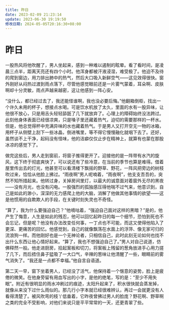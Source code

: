 ```yaml
---
title: 昨日
date: 2023-02-09 21:23:14
update: 2023-06-30 19:19:50
修改日期: 2024-05-05T20:16:30+08:00
---
```


# 昨日

一股热风将他吹醒了，男人坐起来，感到一种难以遏制的眩晕。看了看时间，是凌晨三点半，距离天亮还有四个小时。他浑身都被汗液浸湿，难受极了。他迫不及待的爬到窗边，用力排出肺中的热气，然后大口吸入新鲜空气——这见效得很快。窗外刚好从闷热过渡到雨点落下，尽管他感觉眼前还是一片雾气蒙着，耳朵啊、皮肤啊却十分灵敏，雨点声越来越密，这让他感到一阵心安。

“没什么，都已经过去了，我还能怪谁啊，我也没必要后悔。”他翻箱倒柜，找出一个许久未用的杯子，想接点水喝。可是饮水机放了太久，里面的水有一股异味，让他很不放心，只是用舌头轻轻舔舐了几下就放弃了。心理上的障碍始终没法跨过。此刻他身体表面已经很凉爽，只是嗓子里还藏着热气，迫切的需要那样的一杯水。但是，他总觉得杯中充满异味的水也藏着热气。于是男人又打开空无一物的冰箱，用杯子从侧壁上刮下一些冰晶，倒进嘴里，等不得它慢慢融化就咽下去了。还好，虽然谈不上干净，起码没有怪味，他的洁癖仅仅止步在精神上，就算有也蒙在那股冰凉的感觉下了。

做完这些后，男人走到窗前，将窗子推得更开了。迎接他的是一阵带有水汽的旋风，这下终于彻底爽快了，可以说还有了些冷意，在当前的季节也算是难得。借着屋里传出去的灯光，他甚至可以看清楼下飘摇的野草、野花，一阵风把旁边的树枝吹过来，恰恰从他脸上拂过。“雨夜啊”男人呢喃着，“雨夜啊”，他支支吾吾的，突然不知所措起来。他转过身，关掉房间里灯，以最大的诚意面对着窗外无尽的黑夜——没有月光，也没有闪电。一股强烈的孤独感压得他喘不过气来，他意识到，自己是如此的渺小，深深的无力感爬上他的大脑，消解了他做其他事情的欲望——这是他惯用的自欺欺人的手段，在关键时刻失灵也不奇怪。

“算了，我为什么要强迫自己？”他嘀咕着，“强迫自己面对这样的黑暗？”是的，他产生了悔意，人生是如此的残忍，他可以回忆起昨日的每一个细节，恐怕到死也不会忘记，但是呢？他没有办法改变任何事，一丁点也不可能，而这又使得他陷入了更深、更痛苦的回忆。他感觉到，自己的就像飘荡在水面上的浮萍、像无家可归的流浪狗一样。而他刚好也是一个无神论者，只相信自己，此时此刻无论如何也找不出什么东西让他心情好起来。“算了，我也不想强迫自己了。”男人对自己说道，仿佛释然一般。他走进厨房，拾起案板和切刀，将案板上残留的葱角放进手心用力搓了几下，而后捂住鼻子猛吸了一大口气，辛辣的葱味让他清醒了一些，眼睛前的雾气消失了。“我还是一点都不幸福。”他自言自语道。

第二天一早，窗下坐着男人，已经没了活气，他保持着一个惬意的姿势，脸上是疲倦的微笑。在他身旁留有用血写出的小字，是他的绝笔，写的是：“至少不用失眠”。附近有很明显的雨水冲刷过的痕迹，太阳升起来了，积水很快就会蒸发掉，就像从来没下过什么雨似的。那几行小字本就已经很难辨认，再过一会就更没有人看得清楚了。被风吹弯的枝丫低垂着，它昨夜曾拂过男人的脸庞？野花啊、野草啊之类的完全不受影响，对他们来说只是平平常常的一天，还更青翠了些。